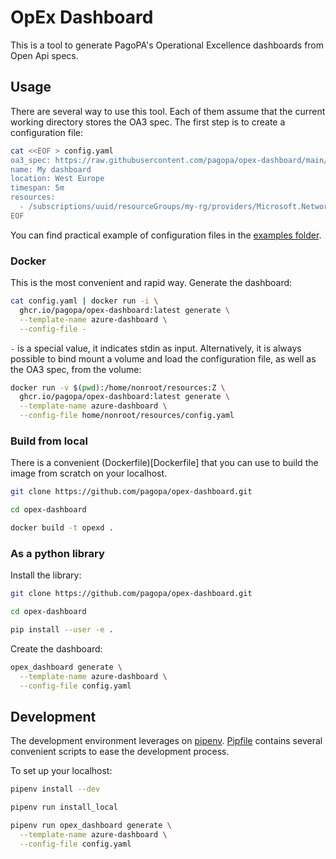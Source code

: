 # OpEx Dashboard

This is a tool to generate PagoPA's Operational Excellence dashboards from Open
Api specs.

## Usage

There are several way to use this tool. Each of them assume that the current
working directory stores the OA3 spec. The first step is to create a
configuration file:

```bash
cat <<EOF > config.yaml
oa3_spec: https://raw.githubusercontent.com/pagopa/opex-dashboard/main/test/data/io_backend.yaml
name: My dashboard
location: West Europe
timespan: 5m
resources:
  - /subscriptions/uuid/resourceGroups/my-rg/providers/Microsoft.Network/applicationGateways/my-gtw
EOF
```

You can find practical example of configuration files in the [examples
folder](examples).

### Docker

This is the most convenient and rapid way. Generate the dashboard:

```bash
cat config.yaml | docker run -i \
  ghcr.io/pagopa/opex-dashboard:latest generate \
  --template-name azure-dashboard \
  --config-file -
```

`-` is a special value, it indicates stdin as input. Alternatively, it is always
possible to bind mount a volume and load the configuration file, as well as the
OA3 spec, from the volume:

```bash
docker run -v $(pwd):/home/nonroot/resources:Z \
  ghcr.io/pagopa/opex-dashboard:latest generate \
  --template-name azure-dashboard \
  --config-file home/nonroot/resources/config.yaml
```

### Build from local

There is a convenient (Dockerfile)[Dockerfile] that you can use to build the
image from scratch on your localhost.

```bash
git clone https://github.com/pagopa/opex-dashboard.git
```

```bash
cd opex-dashboard
```

```bash
docker build -t opexd .
```

### As a python library

Install the library:

```bash
git clone https://github.com/pagopa/opex-dashboard.git
```

```bash
cd opex-dashboard
```

```bash
pip install --user -e .
```

Create the dashboard:

```bash
opex_dashboard generate \
  --template-name azure-dashboard \
  --config-file config.yaml
```

## Development

The development environment leverages on
[pipenv](https://pipenv.pypa.io/en/latest/).
[Pipfile](Pipfile) contains several convenient scripts to ease the development
process.

To set up your localhost:

```bash
pipenv install --dev
```

```bash
pipenv run install_local
```

```bash
pipenv run opex_dashboard generate \
  --template-name azure-dashboard \
  --config-file config.yaml
```
